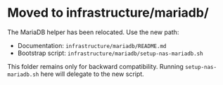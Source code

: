 # Moved to infrastructure/mariadb/

The MariaDB helper has been relocated. Use the new path:
- Documentation: `infrastructure/mariadb/README.md`
- Bootstrap script: `infrastructure/mariadb/setup-nas-mariadb.sh`

This folder remains only for backward compatibility. Running `setup-nas-mariadb.sh` here will delegate to the new script.
